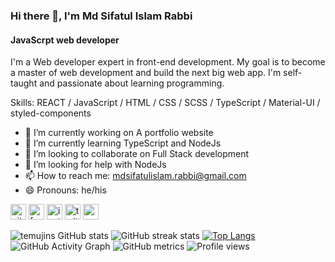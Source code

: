 ### Hi there 👋, I'm Md Sifatul Islam Rabbi
#### JavaScrpt web developer
I'm a Web developer expert in front-end development. My goal is to become a master of web development and build the next big web app. I'm self-taught and passionate about learning programming.

Skills: REACT / JavaScript / HTML / CSS / SCSS / TypeScript / Material-UI / styled-components

- 🔭 I’m currently working on A portfolio website 
- 🌱 I’m currently learning TypeScript and NodeJs 
- 👯 I’m looking to collaborate on Full Stack development 
- 🤔 I’m looking for help with NodeJs 
- 📫 How to reach me: mdsifatulislam.rabbi@gmail.com 
- 😄 Pronouns: he/his 


[<img src='https://cdn.jsdelivr.net/npm/simple-icons@3.0.1/icons/github.svg' alt='github' height='25'>](https://github.com/temujins)  [<img src='https://cdn.jsdelivr.net/npm/simple-icons@3.0.1/icons/facebook.svg' alt='facebook' height='25'>](https://www.facebook.com/ttemujinRabbi)  [<img src='https://cdn.jsdelivr.net/npm/simple-icons@3.0.1/icons/instagram.svg' alt='instagram' height='25'>](https://www.instagram.com/ttemujinrabbi/)  [<img src='https://cdn.jsdelivr.net/npm/simple-icons@3.0.1/icons/twitter.svg' alt='twitter' height='25'>](https://twitter.com/sifatul_rabbi)  [<img src='https://cdn.jsdelivr.net/npm/simple-icons@3.0.1/icons/icloud.svg' alt='website' height='25'>](sifatulislamrabbi.web.app/)  

![temujins GitHub stats](https://github-readme-stats.vercel.app/api?username=temujins&theme=onedark)
![GitHub streak stats](https://github-readme-streak-stats.herokuapp.com/?user=temujins&theme=onedark)
[![Top Langs](https://github-readme-stats.vercel.app/api/top-langs/?username=temujins&show_icons=true&theme=onedark)](https://github.com/anuraghazra/github-readme-stats)
![GitHub Activity Graph](https://activity-graph.herokuapp.com/graph?username=temujins&theme=onedark)
![GitHub metrics](https://metrics.lecoq.io/temujins)
![Profile views](https://gpvc.arturio.dev/temujins)  
